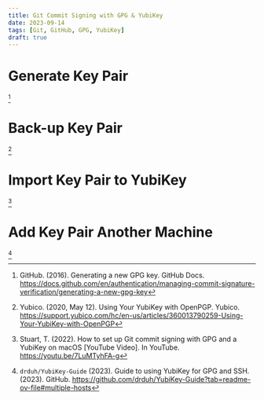 ```yaml
---
title: Git Commit Signing with GPG & YubiKey
date: 2023-09-14
tags: [Git, GitHub, GPG, YubiKey]
draft: true
---
```


# Generate Key Pair
[^1]

<!-- # Add Public Key to GitHub -->


# Back-up Key Pair
[^2]

# Import Key Pair to YubiKey
[^3]

# Add Key Pair Another Machine
[^4]

[^1]: GitHub. (2016). Generating a new GPG key. GitHub Docs. <https://docs.github.com/en/authentication/managing-commit-signature-verification/generating-a-new-gpg-key>
[^2]: Yubico. (2020, May 12). Using Your YubiKey with OpenPGP. Yubico. <https://support.yubico.com/hc/en-us/articles/360013790259-Using-Your-YubiKey-with-OpenPGP>
[^3]: Stuart, T. (2022). How to set up Git commit signing with GPG and a YubiKey on macOS [YouTube Video]. In YouTube. <https://youtu.be/7LuMTyhFA-g>
[^4]: `drduh/YubiKey-Guide` (2023). Guide to using YubiKey for GPG and SSH. (2023). GitHub. <https://github.com/drduh/YubiKey-Guide?tab=readme-ov-file#multiple-hosts>